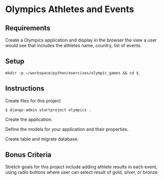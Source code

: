 # Olympics Athletes and Events

## Requirements

Create a Olympics application and display in the browser the view a user would see that includes the athletes name, country, list of events.

## Setup

```
mkdir -p ~/workspace/python/exercises/olympic_games && cd $_
```

## Instructions

Create files for this project

```
$ django-admin startproject olympics .
```

Create the application.

Define the models for your application and their properties.

Create table and migrate database.


## Bonus Criteria
Stretch goals for this project include adding athlete results in each event, using radio buttons where user can select result of gold, silver, or bronze.  
